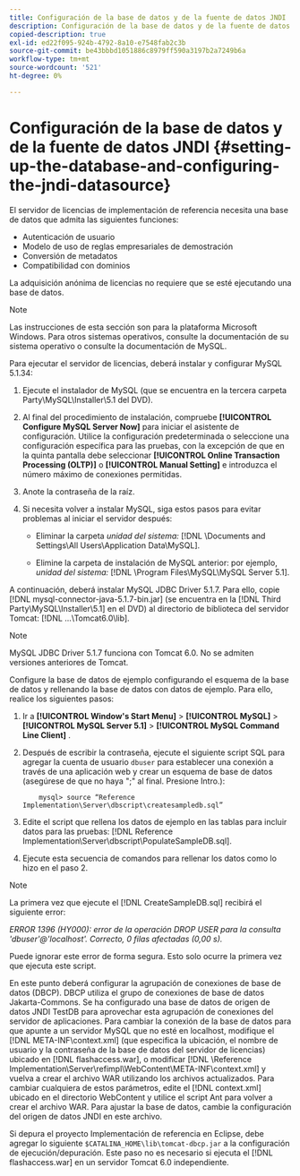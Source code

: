 ```yaml
---
title: Configuración de la base de datos y de la fuente de datos JNDI
description: Configuración de la base de datos y de la fuente de datos JNDI
copied-description: true
exl-id: ed22f095-924b-4792-8a10-e7548fab2c3b
source-git-commit: be43bbbd1051886c8979ff590a3197b2a7249b6a
workflow-type: tm+mt
source-wordcount: '521'
ht-degree: 0%

---
```


# Configuración de la base de datos y de la fuente de datos JNDI {#setting-up-the-database-and-configuring-the-jndi-datasource}

El servidor de licencias de implementación de referencia necesita una base de datos que admita las siguientes funciones:

* Autenticación de usuario
* Modelo de uso de reglas empresariales de demostración
* Conversión de metadatos
* Compatibilidad con dominios

La adquisición anónima de licencias no requiere que se esté ejecutando una base de datos.

>[!NOTE]
>
>Las instrucciones de esta sección son para la plataforma Microsoft Windows. Para otros sistemas operativos, consulte la documentación de su sistema operativo o consulte la documentación de MySQL.

Para ejecutar el servidor de licencias, deberá instalar y configurar MySQL 5.1.34:

1. Ejecute el instalador de MySQL (que se encuentra en la tercera carpeta Party\MySQL\Installer\5.1 del DVD).
1. Al final del procedimiento de instalación, compruebe **[!UICONTROL Configure MySQL Server Now]** para iniciar el asistente de configuración. Utilice la configuración predeterminada o seleccione una configuración específica para las pruebas, con la excepción de que en la quinta pantalla debe seleccionar **[!UICONTROL Online Transaction Processing (OLTP)]** o **[!UICONTROL Manual Setting]** e introduzca el número máximo de conexiones permitidas.

1. Anote la contraseña de la raíz.
1. Si necesita volver a instalar MySQL, siga estos pasos para evitar problemas al iniciar el servidor después:

   * Eliminar la carpeta *unidad del sistema:* [!DNL \Documents and Settings\All Users\Application Data\MySQL].

   * Elimine la carpeta de instalación de MySQL anterior: por ejemplo, *unidad del sistema:* [!DNL \Program Files\MySQL\MySQL Server 5.1].

A continuación, deberá instalar MySQL JDBC Driver 5.1.7. Para ello, copie [!DNL mysql-connector-java-5.1.7-bin.jar] (se encuentra en la [!DNL Third Party\MySQL\Installer\5.1] en el DVD) al directorio de biblioteca del servidor Tomcat: [!DNL ...\Tomcat6.0\lib].

>[!NOTE]
>
>MySQL JDBC Driver 5.1.7 funciona con Tomcat 6.0. No se admiten versiones anteriores de Tomcat.

Configure la base de datos de ejemplo configurando el esquema de la base de datos y rellenando la base de datos con datos de ejemplo. Para ello, realice los siguientes pasos:

1. Ir a  **[!UICONTROL Window's Start Menu]** > **[!UICONTROL MySQL]** > **[!UICONTROL MySQL Server 5.1]** > **[!UICONTROL MySQL Command Line Client]** .
1. Después de escribir la contraseña, ejecute el siguiente script SQL para agregar la cuenta de usuario `dbuser` para establecer una conexión a través de una aplicación web y crear un esquema de base de datos (asegúrese de que no haya &quot;;&quot; al final. Presione Intro.):

   ```
       mysql> source “Reference Implementation\Server\dbscript\createsampledb.sql”
   ```

1. Edite el script que rellena los datos de ejemplo en las tablas para incluir datos para las pruebas: [!DNL Reference Implementation\Server\dbscript\PopulateSampleDB.sql].
1. Ejecute esta secuencia de comandos para rellenar los datos como lo hizo en el paso 2.

>[!NOTE]
>
>La primera vez que ejecute el [!DNL CreateSampleDB.sql] recibirá el siguiente error:

*ERROR 1396 (HY000): error de la operación DROP USER para la consulta &#39;dbuser&#39;@&#39;localhost&#39;. Correcto, 0 filas afectadas (0,00 s).*

Puede ignorar este error de forma segura. Esto solo ocurre la primera vez que ejecuta este script.

En este punto deberá configurar la agrupación de conexiones de base de datos (DBCP). DBCP utiliza el grupo de conexiones de base de datos Jakarta-Commons. Se ha configurado una base de datos de origen de datos JNDI TestDB para aprovechar esta agrupación de conexiones del servidor de aplicaciones. Para cambiar la conexión de la base de datos para que apunte a un servidor MySQL que no esté en localhost, modifique el [!DNL META-INF\context.xml] (que especifica la ubicación, el nombre de usuario y la contraseña de la base de datos del servidor de licencias) ubicado en [!DNL flashaccess.war], o modificar [!DNL \Reference Implementation\Server\refimpl\WebContent\META-INF\context.xml] y vuelva a crear el archivo WAR utilizando los archivos actualizados. Para cambiar cualquiera de estos parámetros, edite el [!DNL context.xml] ubicado en el directorio WebContent y utilice el script Ant para volver a crear el archivo WAR. Para ajustar la base de datos, cambie la configuración del origen de datos JNDI en este archivo.

Si depura el proyecto Implementación de referencia en Eclipse, debe agregar lo siguiente `$CATALINA_HOME\lib\tomcat-dbcp.jar` a la configuración de ejecución/depuración. Este paso no es necesario si ejecuta el [!DNL flashaccess.war] en un servidor Tomcat 6.0 independiente.

